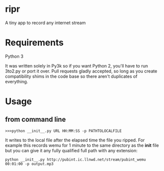 ripr
====

A tiny app to record any internet stream

Requirements
===
Python 3

It was written solely in Py3k so if you want Python 2, you'll have to run 3to2.py or port it over. Pull requests gladly accepted, so long as you create  compatibility shims in the code base so there aren't duplicates of everything.

Usage
===

from command line
---
    >>>python __init__.py URL HH:MM:SS -p PATHTOLOCALFILE

It writes to the local file after the elapsed time the file you ripped. For example this records wemu for 1 minute to the same directory as the __init__ file but you can give it any fully qualified full path with any extension:

    python __init__.py http://pubint.ic.llnwd.net/stream/pubint_wemu  00:01:00 -p output.mp3
